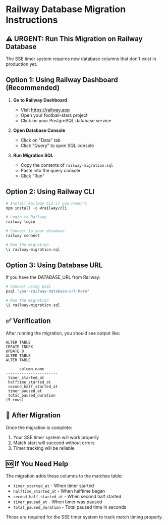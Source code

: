 # Railway Database Migration Instructions

## ⚠️ URGENT: Run This Migration on Railway Database

The SSE timer system requires new database columns that don't exist in production yet.

## Option 1: Using Railway Dashboard (Recommended)

1. **Go to Railway Dashboard**
   - Visit https://railway.app
   - Open your football-stars project
   - Click on your PostgreSQL database service

2. **Open Database Console**
   - Click on "Data" tab
   - Click "Query" to open SQL console

3. **Run Migration SQL**
   - Copy the contents of `railway-migration.sql`
   - Paste into the query console
   - Click "Run"

## Option 2: Using Railway CLI

```bash
# Install Railway CLI if you haven't
npm install -g @railway/cli

# Login to Railway
railway login

# Connect to your database
railway connect

# Run the migration
\i railway-migration.sql
```

## Option 3: Using Database URL

If you have the DATABASE_URL from Railway:

```bash
# Connect using psql
psql "your-railway-database-url-here"

# Run the migration
\i railway-migration.sql
```

## ✅ Verification

After running the migration, you should see output like:
```
ALTER TABLE
CREATE INDEX
UPDATE 0
ALTER TABLE
ALTER TABLE

      column_name      
-----------------------
 timer_started_at
 halftime_started_at
 second_half_started_at
 timer_paused_at
 total_paused_duration
(5 rows)
```

## 🚀 After Migration

Once the migration is complete:
1. Your SSE timer system will work properly
2. Match start will succeed without errors
3. Timer tracking will be reliable

## 🆘 If You Need Help

The migration adds these columns to the matches table:
- `timer_started_at` - When timer started
- `halftime_started_at` - When halftime began
- `second_half_started_at` - When second half started  
- `timer_paused_at` - When timer was paused
- `total_paused_duration` - Total paused time in seconds

These are required for the SSE timer system to track match timing properly.